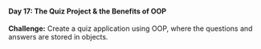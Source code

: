#### Day 17: The Quiz Project & the Benefits of OOP
**Challenge:** Create a quiz application using OOP, where the questions and answers are stored in objects.



